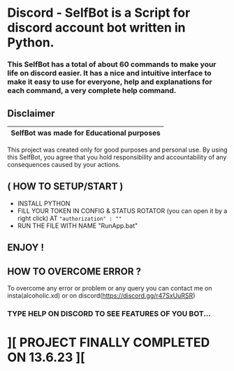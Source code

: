 # Discord - SelfBot is a Script for discord account bot written in Python.

### This SelfBot has a total of about 60 commands to make your life on discord easier. It has a nice and intuitive interface to make it easy to use for everyone, help and explanations for each command, a very complete help command.

## Disclaimer

|SelfBot was made for Educational purposes|
|-------------------------------------------------|
This project was created only for good purposes and personal use.
By using this SelfBot, you agree that you hold responsibility and accountability of any consequences caused by your actions.

## ( HOW TO SETUP/START )

- INSTALL PYTHON 
- FILL YOUR TOKEN IN CONFIG & STATUS ROTATOR (you can open it by a right click) AT `"authorization" : ""`
- RUN THE FILE WITH NAME "RunApp.bat"

## ENJOY !

## HOW TO OVERCOME ERROR ?

To overcome any error or problem or any query you can contact me on insta(alcoholic.xd) or on discord(https://discord.gg/r47SxUuRSR)

### TYPE HELP ON DISCORD TO SEE FEATURES OF YOU BOT...

# ][ PROJECT FINALLY COMPLETED ON 13.6.23 ][
